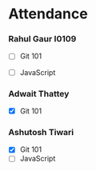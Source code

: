 # Attendance


### Rahul Gaur I0109
- [ ] Git 101 
- [ ] JavaScript


### Adwait Thattey
- [X] Git 101


### Ashutosh Tiwari
- [X] Git 101
- [ ] JavaScript